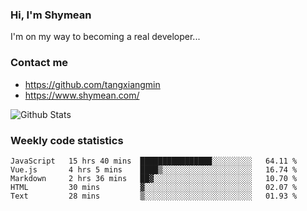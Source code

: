 ### Hi, I'm Shymean

I'm on my way to becoming a real developer...

### Contact me

- <https://github.com/tangxiangmin>
- <https://www.shymean.com/>

![Github Stats](https://github-readme-stats.vercel.app/api?username=tangxiangmin&show_icons=true&theme=dark)


###  Weekly code statistics

<!--START_SECTION:waka-->

```text
JavaScript   15 hrs 40 mins  ████████████████░░░░░░░░░   64.11 %
Vue.js       4 hrs 5 mins    ████▒░░░░░░░░░░░░░░░░░░░░   16.74 %
Markdown     2 hrs 36 mins   ██▓░░░░░░░░░░░░░░░░░░░░░░   10.70 %
HTML         30 mins         ▓░░░░░░░░░░░░░░░░░░░░░░░░   02.07 %
Text         28 mins         ▒░░░░░░░░░░░░░░░░░░░░░░░░   01.93 %
```

<!--END_SECTION:waka-->